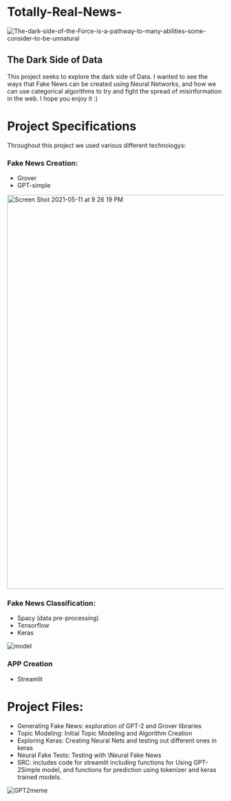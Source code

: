 

# Totally-Real-News-

![The-dark-side-of-the-Force-is-a-pathway-to-many-abilities-some-consider-to-be-unnatural](https://user-images.githubusercontent.com/1562979/119338852-6c17b800-bc88-11eb-95f0-02a6256ead2e.jpeg)

## The Dark Side of Data

This project seeks to explore the dark side of Data. I wanted to see the ways that Fake News can be created using Neural Networks, and how we can use categorical algorithms to try and fight the spread of misinformation in the web. I hope you enjoy it :)


# Project Specifications
Throughout this project we used various different technologys:

### Fake News Creation:
- Grover
- GPT-simple

<img width="917" alt="Screen Shot 2021-05-11 at 9 26 19 PM" src="https://user-images.githubusercontent.com/1562979/119368438-ed804200-bcaa-11eb-88a0-77923b5937a1.png">

### Fake News Classification:
- Spacy (data pre-processing)
- Tensorflow
- Keras

![model](https://user-images.githubusercontent.com/1562979/119368328-c9bcfc00-bcaa-11eb-94fa-1f747b36e2b2.jpg)


### APP Creation
- Streamlit

# Project Files:
- Generating Fake News: exploration of GPT-2 and Grover libraries
- Topic Modeling: Initial Topic Modeling and Algorithm Creation
- Exploring Keras: Creating Neural Nets and testing out different ones in keras
- Neural Fake Tests: Testing with  \Neural Fake News
- SRC: includes code for streamlit including functions for Using GPT-2Simple model, and functions for prediction using tokenizer and keras trained models.

![GPT2meme](https://user-images.githubusercontent.com/1562979/119368575-156fa580-bcab-11eb-9b99-8c6729de169f.jpeg)




